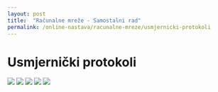 ```yaml
---
layout: post
title:  "Računalne mreže - Samostalni rad"
permalink: /online-nastava/racunalne-mreze/usmjernicki-protokoli
---
```


# Usmjernički protokoli

<img src="https://drive.google.com/uc?export=view&id=1JKa1Rrtfn0J3K2oVNx61yZPptNBNehHT">
<img src="https://drive.google.com/uc?export=view&id=1UmcTv3EHzGXefBJepAkd1wbGx3Bwo04a">
<img src="https://drive.google.com/uc?export=view&id=1Z_iPjqGAAa_CYNyWz8ImycZdCyV8JFW4">
<img src="https://drive.google.com/uc?export=view&id=170QAWaa6-oDNcytOnGbVLSmreTtAk5Lt">
<img src="https://drive.google.com/uc?export=view&id=11KkOfGgDMAGE2Tdaklw5h_PHfqxc_ZJD">
